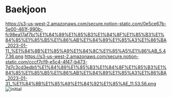 # Baekjoon
https://s3-us-west-2.amazonaws.com/secure.notion-static.com/0e5ce67b-5e00-461f-990b-fc98ea17af7b/%E1%84%89%E1%85%B3%E1%84%8F%E1%85%B3%E1%84%85%E1%85%B5%E1%86%AB%E1%84%89%E1%85%A3%E1%86%BA_2023-01-11_%E1%84%8B%E1%85%A9%E1%84%8C%E1%85%A5%E1%86%AB_5.47.36.png
https://s3-us-west-2.amazonaws.com/secure.notion-static.com/cccf7cf9-e5c4-4f47-b473-7d7c3cd3edbf/%E1%84%89%E1%85%B3%E1%84%8F%E1%85%B3%E1%84%85%E1%85%B5%E1%86%AB%E1%84%89%E1%85%A3%E1%86%BA_2023-01-31_%E1%84%8B%E1%85%A9%E1%84%92%E1%85%AE_11.53.56.png
![initial](https://s3-us-west-2.amazonaws.com/secure.notion-static.com/cccf7cf9-e5c4-4f47-b473-7d7c3cd3edbf/%E1%84%89%E1%85%B3%E1%84%8F%E1%85%B3%E1%84%85%E1%85%B5%E1%86%AB%E1%84%89%E1%85%A3%E1%86%BA_2023-01-31_%E1%84%8B%E1%85%A9%E1%84%92%E1%85%AE_11.53.56.png)
